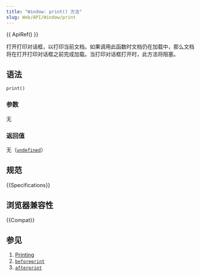 ```yaml
---
title: "Window: print() 方法"
slug: Web/API/Window/print
---
```


{{ ApiRef() }}

打开打印对话框，以打印当前文档。如果调用此函数时文档仍在加载中，那么文档将在打开打印对话框之前完成加载。当打印对话框打开时，此方法将阻塞。

## 语法

```js-nolint
print()
```

### 参数

无

### 返回值

无（[`undefined`](/zh-CN/docs/Web/JavaScript/Reference/Global_Objects/undefined)）

## 规范

{{Specifications}}

## 浏览器兼容性

{{Compat}}

## 参见

1. [Printing](/zh-CN/Web/Guide/Printing)
2. [`beforeprint`](/zh-CN/docs/Web/API/Window/beforeprint_event)
3. [`afterprint`](/zh-CN/docs/Web/API/Window/afterprint_event)
